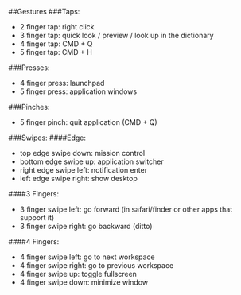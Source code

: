 ##Gestures
###Taps:
* 2 finger tap: right click 
* 3 finger tap: quick look / preview / look up in the dictionary
* 4 finger tap: CMD + Q
* 5 finger tap: CMD + H


###Presses:
* 4 finger press: launchpad
* 5 finger press: application windows

###Pinches:
* 5 finger pinch: quit application (CMD + Q)

###Swipes:
####Edge:
* top edge swipe down: mission control
* bottom edge swipe up: application switcher
* right edge swipe left: notification enter
* left edge swipe right: show desktop

####3 Fingers:
* 3 finger swipe left: go forward (in safari/finder or other apps that support it)
* 3 finger swipe right: go backward (ditto)

####4 Fingers:
* 4 finger swipe left: go to next workspace
* 4 finger swipe right: go to previous workspace
* 4 finger swipe up: toggle fullscreen
* 4 finger swipe down: minimize window


